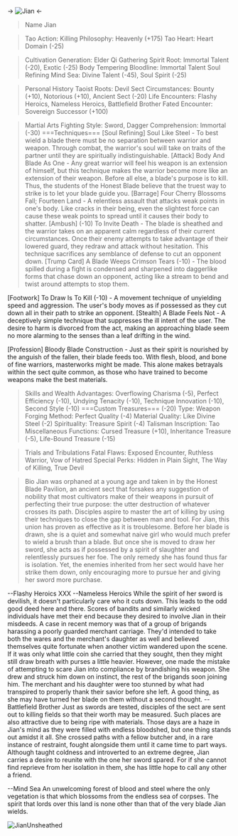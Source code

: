 -> ![Jian](https://img3.gelbooru.com//images/62/15/62150f22d083dc83fd06fc01cbf3c8db.jpg) <-

>Name
Jian

>Tao
Action: Killing
Philosophy: Heavenly (+175)
Tao Heart: Heart Domain (-25)

>Cultivation
Generation: Elder
>Qi Gathering
Spirit Root: Immortal Talent (-20), Exotic (-25)
>Body Tempering
Bloodline: Immortal Talent
>Soul Refining
Mind Sea: Divine Talent (-45), Soul Spirit (-25)

>Personal History
Taoist Roots: Devil Sect
Circumstances: Bounty (+10), Notorious (+10), Ancient Sect (-20)
Life Encounters: Flashy Heroics, Nameless Heroics, Battlefield Brother
Fated Encounter: Sovereign Successor (+100)

>Martial Arts
Fighting Style: Sword, Dagger
Comprehension: Immortal (-30)
===Techniques===
[Soul Refining] Soul Like Steel - To best wield a blade there must be no separation between warrior and weapon. Through combat, the warrior's soul will take on traits of the partner until they are spiritually indistinguishable.
[Attack] Body And Blade As One - Any great warrior will feel his weapon is an extension of himself, but this technique makes the warrior become more like an extension of their weapon. Before all else, a blade's purpose is to kill. Thus, the students of the Honest Blade believe that the truest way to strike is to let your blade guide you.
[Barrage] Four Cherry Blossoms Fall; Fourteen Land - A relentless assault that attacks weak points in one's body. Like cracks in their being, even the slightest force can cause these weak points to spread until it causes their body to shatter.
[Ambush] (-10) To Invite Death - The blade is sheathed and the warrior takes on an apparent calm regardless of their current circumstances. Once their enemy attempts to take advantage of their lowered guard, they redraw and attack without hesitation. This technique sacrifices any semblance of defense to cut an opponent down.
[Trump Card] A Blade Weeps Crimson Tears (-10) - The blood spilled during a fight is condensed and sharpened into daggerlike forms that chase down an opponent, acting like a stream to bend and twist around attempts to stop them.

[Footwork] To Draw Is To Kill (-10) - A movement technique of unyielding speed and aggression. The user's body moves as if possessed as they cut down all in their path to strike an opponent.
[Stealth] A Blade Feels Not - A deceptively simple technique that suppresses the ill intent of the user. The desire to harm is divorced from the act, making an approaching blade seem no more alarming to the senses than a leaf drifting in the wind.

[Profession]
Bloody Blade Construction - Just as their spirit is nourished by the anguish of the fallen, their blade feeds too. With flesh, blood, and bone of fine warriors, masterworks might be made. This alone makes betrayals within the sect quite common, as those who have trained to become weapons make the best materials.

>Skills and Wealth
Advantages: Overflowing Charisma (-5), Perfect Efficiency (-10), Undying Tenacity (-10), Technique Innovation (-10), Second Style (-10)
===Custom Treasures=== (-20)
Type: Weapon
Forging Method: Perfect Quality (-4)
Material Quality: Like Divine Steel (-2)
Spirituality: Treasure Spirit (-4)
Talisman Inscription: Tao
Miscellaneous Functions: Cursed Treasure (+10), Inheritance Treasure (-5), Life-Bound Treasure (-15)

>Trials and Tribulations
Fatal Flaws: Exposed Encounter, Ruthless Warrior, Vow of Hatred
Special Perks: Hidden in Plain Sight, The Way of Killing, True Devil

>Bio
Jian was orphaned at a young age and taken in by the Honest Blade Pavilion, an ancient sect that forsakes any suggestion of nobility that most cultivators make of their weapons in pursuit of perfecting their true purpose: the utter destruction of whatever crosses its path. Disciples aspire to master the art of killing by using their techniques to close the gap between man and tool. For Jian, this union has proven as effective as it is troublesome. Before her blade is drawn, she is a quiet and somewhat naive girl who would much prefer to wield a brush than a blade. But once she is moved to draw her sword, she acts as if possessed by a spirit of slaughter and relentlessly pursues her foe. The only remedy she has found thus far is isolation. Yet, the enemies inherited from her sect would have her strike them down, only encouraging more to pursue her and giving her sword more purchase.

--Flashy Heroics
XXX
--Nameless Heroics
While the spirit of her sword is devilish, it doesn't particularly care who it cuts down. This leads to the odd good deed here and there.  Scores of bandits and similarly wicked individuals have met their end because they desired to involve Jian in their misdeeds. A case in recent memory was that of a group of brigands harassing a poorly guarded merchant carriage. They'd intended to take both the wares and the merchant's daughter as well and believed themselves quite fortunate when another victim wandered upon the scene. If it was only what little coin she carried that they sought, then they might still draw breath with purses a little heavier. However, one made the mistake of attempting to scare Jian into compliance by brandishing his weapon. She drew and struck him down on instinct, the rest of the brigands soon joining him. The merchant and his daughter were too stunned by what had transpired to properly thank their savior before she left. A good thing, as she may have turned her blade on them without a second thought.
--Battlefield Brother
Just as swords are tested, disciples of the sect are sent out to killing fields so that their worth may be measured. Such places are also attractive due to being ripe with materials. Those days are a haze in Jian's mind as they were filled with endless bloodshed, but one thing stands out amidst it all. She crossed paths with a fellow butcher and, in a rare instance of restraint, fought alongside them until it came time to part ways. Although taught coldness and introverted to an extreme degree, Jian carries a desire to reunite with the one her sword spared. For if she cannot find reprieve from her isolation in them, she has little hope to call any other a friend.

--Mind Sea
An unwelcoming forest of blood and steel where the only vegetation is that which blossoms from the endless sea of corpses. The spirit that lords over this land is none other than that of the very blade Jian wields. 

![JianUnsheathed](https://img3.gelbooru.com/images/22/91/229172d230adde3297d434f8c15b038d.png)